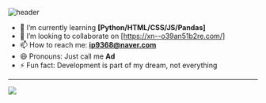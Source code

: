 
![header](https://capsule-render.vercel.app/api?type=waving&color=gradient&text=%20Adsenser%20%20&height=200&fontSize=100)

- 🌱 I’m currently learning **[Python/HTML/CSS/JS/Pandas]**
- 👯 I’m looking to collaborate on [https://xn--o39an51b2re.com/]
- 📫 How to reach me: **ip9368@naver.com**
- 😄 Pronouns: Just call me **Ad**
- ⚡ Fun fact: Development is part of my dream, not everything
***

<img align='center' src="http://mazassumnida.wtf/api/v2/generate_badge?boj=r00t_0">

